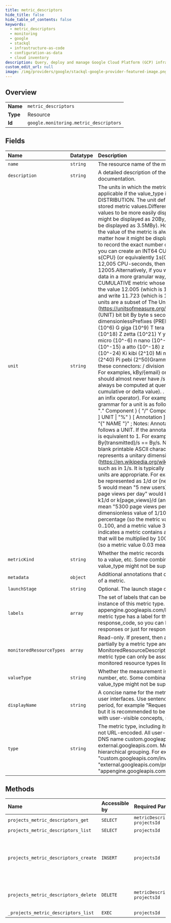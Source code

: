 ```yaml
---
title: metric_descriptors
hide_title: false
hide_table_of_contents: false
keywords:
  - metric_descriptors
  - monitoring
  - google    
  - stackql
  - infrastructure-as-code
  - configuration-as-data
  - cloud inventory
description: Query, deploy and manage Google Cloud Platform (GCP) infrastructure and resources using SQL
custom_edit_url: null
image: /img/providers/google/stackql-google-provider-featured-image.png
---
```

  
    

## Overview
<table><tbody>
<tr><td><b>Name</b></td><td><code>metric_descriptors</code></td></tr>
<tr><td><b>Type</b></td><td>Resource</td></tr>
<tr><td><b>Id</b></td><td><code>google.monitoring.metric_descriptors</code></td></tr>
</tbody></table>

## Fields
| Name | Datatype | Description |
|:-----|:---------|:------------|
| `name` | `string` | The resource name of the metric descriptor. |
| `description` | `string` | A detailed description of the metric, which can be used in documentation. |
| `unit` | `string` | The units in which the metric value is reported. It is only applicable if the value_type is INT64, DOUBLE, or DISTRIBUTION. The unit defines the representation of the stored metric values.Different systems might scale the values to be more easily displayed (so a value of 0.02kBy might be displayed as 20By, and a value of 3523kBy might be displayed as 3.5MBy). However, if the unit is kBy, then the value of the metric is always in thousands of bytes, no matter how it might be displayed.If you want a custom metric to record the exact number of CPU-seconds used by a job, you can create an INT64 CUMULATIVE metric whose unit is s&#123;CPU&#125; (or equivalently 1s&#123;CPU&#125; or just s). If the job uses 12,005 CPU-seconds, then the value is written as 12005.Alternatively, if you want a custom metric to record data in a more granular way, you can create a DOUBLE CUMULATIVE metric whose unit is ks&#123;CPU&#125;, and then write the value 12.005 (which is 12005/1000), or use Kis&#123;CPU&#125; and write 11.723 (which is 12005/1024).The supported units are a subset of The Unified Code for Units of Measure (https://unitsofmeasure.org/ucum.html) standard:Basic units (UNIT) bit bit By byte s second min minute h hour d day 1 dimensionlessPrefixes (PREFIX) k kilo (10^3) M mega (10^6) G giga (10^9) T tera (10^12) P peta (10^15) E exa (10^18) Z zetta (10^21) Y yotta (10^24) m milli (10^-3) u micro (10^-6) n nano (10^-9) p pico (10^-12) f femto (10^-15) a atto (10^-18) z zepto (10^-21) y yocto (10^-24) Ki kibi (2^10) Mi mebi (2^20) Gi gibi (2^30) Ti tebi (2^40) Pi pebi (2^50)GrammarThe grammar also includes these connectors: / division or ratio (as an infix operator). For examples, kBy/&#123;email&#125; or MiBy/10ms (although you should almost never have /s in a metric unit; rates should always be computed at query time from the underlying cumulative or delta value). . multiplication or composition (as an infix operator). For examples, GBy.d or k&#123;watt&#125;.h.The grammar for a unit is as follows: Expression = Component &#123; "." Component &#125; &#123; "/" Component &#125; ; Component = ( [ PREFIX ] UNIT \| "%" ) [ Annotation ] \| Annotation \| "1" ; Annotation = "&#123;" NAME "&#125;" ; Notes: Annotation is just a comment if it follows a UNIT. If the annotation is used alone, then the unit is equivalent to 1. For examples, &#123;request&#125;/s == 1/s, By&#123;transmitted&#125;/s == By/s. NAME is a sequence of non-blank printable ASCII characters not containing &#123; or &#125;. 1 represents a unitary dimensionless unit (https://en.wikipedia.org/wiki/Dimensionless_quantity) of 1, such as in 1/s. It is typically used when none of the basic units are appropriate. For example, "new users per day" can be represented as 1/d or &#123;new-users&#125;/d (and a metric value 5 would mean "5 new users). Alternatively, "thousands of page views per day" would be represented as 1000/d or k1/d or k&#123;page_views&#125;/d (and a metric value of 5.3 would mean "5300 page views per day"). % represents dimensionless value of 1/100, and annotates values giving a percentage (so the metric values are typically in the range of 0..100, and a metric value 3 means "3 percent"). 10^2.% indicates a metric contains a ratio, typically in the range 0..1, that will be multiplied by 100 and displayed as a percentage (so a metric value 0.03 means "3 percent"). |
| `metricKind` | `string` | Whether the metric records instantaneous values, changes to a value, etc. Some combinations of metric_kind and value_type might not be supported. |
| `metadata` | `object` | Additional annotations that can be used to guide the usage of a metric. |
| `launchStage` | `string` | Optional. The launch stage of the metric definition. |
| `labels` | `array` | The set of labels that can be used to describe a specific instance of this metric type. For example, the appengine.googleapis.com/http/server/response_latencies metric type has a label for the HTTP response code, response_code, so you can look at latencies for successful responses or just for responses that failed. |
| `monitoredResourceTypes` | `array` | Read-only. If present, then a time series, which is identified partially by a metric type and a MonitoredResourceDescriptor, that is associated with this metric type can only be associated with one of the monitored resource types listed here. |
| `valueType` | `string` | Whether the measurement is an integer, a floating-point number, etc. Some combinations of metric_kind and value_type might not be supported. |
| `displayName` | `string` | A concise name for the metric, which can be displayed in user interfaces. Use sentence case without an ending period, for example "Request count". This field is optional but it is recommended to be set for any metrics associated with user-visible concepts, such as Quota. |
| `type` | `string` | The metric type, including its DNS name prefix. The type is not URL-encoded. All user-defined metric types have the DNS name custom.googleapis.com or external.googleapis.com. Metric types should use a natural hierarchical grouping. For example: "custom.googleapis.com/invoice/paid/amount" "external.googleapis.com/prometheus/up" "appengine.googleapis.com/http/server/response_latencies"  |
## Methods
| Name | Accessible by | Required Params | Description |
|:-----|:--------------|:----------------|:------------|
| `projects_metric_descriptors_get` | `SELECT` | `metricDescriptorsId, projectsId` | Gets a single metric descriptor. |
| `projects_metric_descriptors_list` | `SELECT` | `projectsId` | Lists metric descriptors that match a filter. |
| `projects_metric_descriptors_create` | `INSERT` | `projectsId` | Creates a new metric descriptor. The creation is executed asynchronously. User-created metric descriptors define custom metrics (https://cloud.google.com/monitoring/custom-metrics). The metric descriptor is updated if it already exists, except that metric labels are never removed. |
| `projects_metric_descriptors_delete` | `DELETE` | `metricDescriptorsId, projectsId` | Deletes a metric descriptor. Only user-created custom metrics (https://cloud.google.com/monitoring/custom-metrics) can be deleted. |
| `_projects_metric_descriptors_list` | `EXEC` | `projectsId` | Lists metric descriptors that match a filter. |
